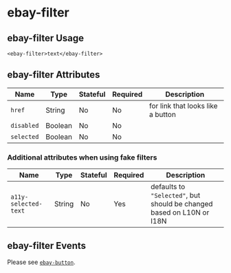 # ebay-filter

## ebay-filter Usage

```marko
<ebay-filter>text</ebay-filter>
```

## ebay-filter Attributes

Name | Type | Stateful | Required | Description
--- | --- | --- | --- | ---
`href` | String | No | No | for link that looks like a button
`disabled` | Boolean | No | No |
`selected` | Boolean | No | No |

### Additional attributes when using fake filters

Name | Type | Stateful | Required | Description
--- | --- | --- | --- | ---
`a11y-selected-text` | String | No | Yes | defaults to `"Selected"`, but should be changed based on L10N or I18N

## ebay-filter Events

Please see [`ebay-button`](https://github.com/eBay/ebayui-core/tree/master/src/components/ebay-button#ebay-button-events).

